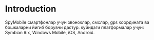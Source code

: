 # Introduction #

SpyMobile смартфонлар учун звоноклар, смслар, gps координата ва бошкаларни йигиб борувчи дастур.
куйидаги платформалар учун:
Symbian 9.x, Windows Mobile, iOS, Android.
